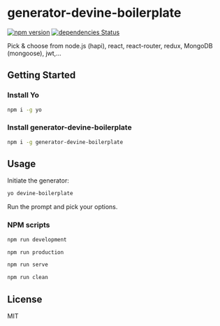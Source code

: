 # generator-devine-boilerplate

[![npm version](https://badge.fury.io/js/generator-devine-boilerplate.svg)](https://badge.fury.io/js/generator-devine-boilerplate)
[![dependencies Status](https://david-dm.org/devinehowest/generator-devine-boilerplate/status.svg)](https://david-dm.org/devinehowest/generator-devine-boilerplate)

Pick & choose from node.js (hapi), react, react-router, redux, MongoDB (mongoose), jwt,...

## Getting Started

### Install Yo

```bash
npm i -g yo
```

### Install generator-devine-boilerplate

```bash
npm i -g generator-devine-boilerplate
```

## Usage

Initiate the generator:

```bash
yo devine-boilerplate
```

Run the prompt and pick your options.

### NPM scripts


```bash
npm run development
```

```bash
npm run production
```

```bash
npm run serve
```

```bash
npm run clean
```


## License

MIT
